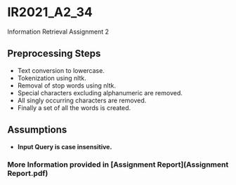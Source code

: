 # IR2021_A2_34
Information Retrieval Assignment 2

## Preprocessing Steps
- Text conversion to lowercase.
- Tokenization using nltk.
- Removal of stop words using nltk.
- Special characters excluding alphanumeric are removed.
- All singly occurring characters are removed.
- Finally a set of all the words is created.

## Assumptions
- **Input Query is case insensitive.**

### More Information provided in [Assignment Report](Assignment Report.pdf)
